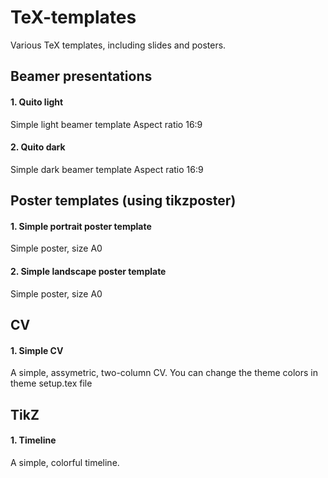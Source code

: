 # TeX-templates
Various TeX templates, including slides and posters.

## Beamer presentations
#### 1. Quito light

Simple light beamer template
Aspect ratio 16:9

#### 2. Quito dark

Simple dark beamer template
Aspect ratio 16:9

## Poster templates (using tikzposter)

#### 1. Simple portrait poster template

Simple poster, size A0

#### 2. Simple landscape poster template

Simple poster, size A0

## CV

#### 1. Simple CV
A simple, assymetric, two-column CV. You can change the theme colors in theme
setup.tex file

## TikZ

#### 1. Timeline
A simple, colorful timeline.
